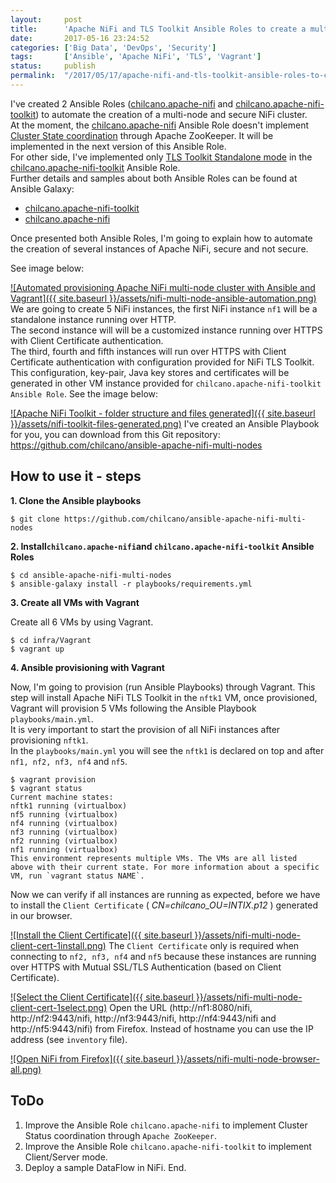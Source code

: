 ```yaml
---
layout:     post
title:      'Apache NiFi and TLS Toolkit Ansible Roles to create a multi-node secure NiFi cluster'
date:       2017-05-16 23:24:52
categories: ['Big Data', 'DevOps', 'Security']
tags:       ['Ansible', 'Apache NiFi', 'TLS', 'Vagrant']
status:     publish 
permalink:  "/2017/05/17/apache-nifi-and-tls-toolkit-ansible-roles-to-create-a-multi-node-secure-nifi-cluster/"
---
```

I've created 2 Ansible Roles ([chilcano.apache-nifi](https://galaxy.ansible.com/chilcano/apache-nifi) and [chilcano.apache-nifi-toolkit](https://galaxy.ansible.com/chilcano/apache-nifi-toolkit)) to automate the creation of a multi-node and secure NiFi cluster.  
At the moment, the [chilcano.apache-nifi](https://galaxy.ansible.com/chilcano/apache-nifi) Ansible Role doesn't implement [Cluster State coordination](https://nifi.apache.org/docs/nifi-docs/html/administration-guide.html#state_management) through Apache ZooKeeper. It will be implemented in the next version of this Ansible Role.  
For other side, I've implemented only [TLS Toolkit Standalone mode](https://nifi.apache.org/docs/nifi-docs/html/administration-guide.html#tls-generation-toolkit) in the [chilcano.apache-nifi-toolkit](https://galaxy.ansible.com/chilcano/apache-nifi-toolkit) Ansible Role.  
Further details and samples about both Ansible Roles can be found at Ansible Galaxy:
  * [chilcano.apache-nifi-toolkit](https://galaxy.ansible.com/chilcano/apache-nifi-toolkit)
  * [chilcano.apache-nifi](https://galaxy.ansible.com/chilcano/apache-nifi)  

Once presented both Ansible Roles, I'm going to explain how to automate the creation of several instances of Apache NiFi, secure and not secure.

<!-- more -->

See image below:  

[![Automated provisioning Apache NiFi multi-node cluster with Ansible and Vagrant]({{ site.baseurl }}/assets/nifi-multi-node-ansible-automation.png)](https://holisticsecurity.files.wordpress.com/2017/05/nifi-multi-node-ansible-automation.png)
We are going to create 5 NiFi instances, the first NiFi instance `nf1` will be a standalone instance running over HTTP.  
The second instance will will be a customized instance running over HTTPS with Client Certificate authentication.  
The third, fourth and fifth instances will run over HTTPS with Client Certificate authentication with configuration provided for NiFi TLS Toolkit. This configuration, key-pair, Java key stores and certificates will be generated in other VM instance provided for `chilcano.apache-nifi-toolkit Ansible Role`. See the image below:

[![Apache NiFi Toolkit - folder structure and files generated]({{ site.baseurl }}/assets/nifi-toolkit-files-generated.png)](https://holisticsecurity.files.wordpress.com/2017/05/nifi-toolkit-files-generated.png)
I've created an Ansible Playbook for you, you can download from this Git repository: https://github.com/chilcano/ansible-apache-nifi-multi-nodes

## How to use it - steps

**1\. Clone the Ansible playbooks**

```text  
$ git clone https://github.com/chilcano/ansible-apache-nifi-multi-nodes  
```

**2\. Install`chilcano.apache-nifi`and `chilcano.apache-nifi-toolkit` Ansible Roles**

```text  
$ cd ansible-apache-nifi-multi-nodes  
$ ansible-galaxy install -r playbooks/requirements.yml  
```

**3\. Create all VMs with Vagrant**

Create all 6 VMs by using Vagrant.

```text  
$ cd infra/Vagrant  
$ vagrant up  
```

**4\. Ansible provisioning with Vagrant**

Now, I'm going to provision (run Ansible Playbooks) through Vagrant. This step will install Apache NiFi TLS Toolkit in the `nftk1` VM, once provisioned, Vagrant will provision 5 VMs following the Ansible Playbook `playbooks/main.yml`.  
It is very important to start the provision of all NiFi instances after provisioning `nftk1`.  
In the `playbooks/main.yml` you will see the `nftk1` is declared on top and after `nf1, nf2, nf3, nf4` and `nf5`.

```text  
$ vagrant provision
$ vagrant status  
Current machine states:
nftk1 running (virtualbox)  
nf5 running (virtualbox)  
nf4 running (virtualbox)  
nf3 running (virtualbox)  
nf2 running (virtualbox)  
nf1 running (virtualbox)
This environment represents multiple VMs. The VMs are all listed  
above with their current state. For more information about a specific  
VM, run `vagrant status NAME`.  
```

Now we can verify if all instances are running as expected, before we have to install the `Client Certificate` ( _CN=chilcano_OU=INTIX.p12_ ) generated in our browser.

[![Install the Client Certificate]({{ site.baseurl }}/assets/nifi-multi-node-client-cert-1install.png)](https://holisticsecurity.files.wordpress.com/2017/05/nifi-multi-node-client-cert-1install.png)
The `Client Certificate` only is required when connecting to `nf2, nf3, nf4` and `nf5` because these instances are running over HTTPS with Mutual SSL/TLS Authentication (based on Client Certificate).

[![Select the Client Certificate]({{ site.baseurl }}/assets/nifi-multi-node-client-cert-1select.png)](https://holisticsecurity.files.wordpress.com/2017/05/nifi-multi-node-client-cert-1select.png)
Open the URL (http://nf1:8080/nifi, http://nf2:9443/nifi, http://nf3:9443/nifi, http://nf4:9443/nifi and http://nf5:9443/nifi) from Firefox. Instead of hostname you can use the IP address (see `inventory` file).

[![Open NiFi from Firefox]({{ site.baseurl }}/assets/nifi-multi-node-browser-all.png)](https://holisticsecurity.files.wordpress.com/2017/05/nifi-multi-node-browser-all.png)

## ToDo
  1. Improve the Ansible Role `chilcano.apache-nifi` to implement Cluster Status coordination through `Apache ZooKeeper`.
  2. Improve the Ansible Role `chilcano.apache-nifi-toolkit` to implement Client/Server mode.
  3. Deploy a sample DataFlow in NiFi.
End.
